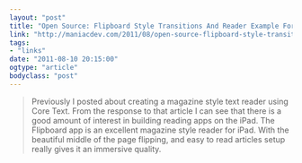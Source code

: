 ```yaml
---
layout: "post"
title: "Open Source: Flipboard Style Transitions And Reader Example For iPad"
link: "http://maniacdev.com/2011/08/open-source-flipboard-style-transitions-and-reader-example-for-ipad/"
tags: 
- "links"
date: "2011-08-10 20:15:00"
ogtype: "article"
bodyclass: "post"
---
```


> Previously I posted about creating a magazine style text reader using Core Text. From the response to that article I can see that there is a good amount of interest in building reading apps on the iPad. The Flipboard app is an excellent magazine style reader for iPad. With the beautiful middle of the page flipping, and easy to read articles setup really gives it an immersive quality.